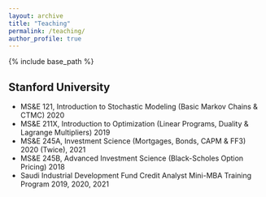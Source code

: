 ```yaml
---
layout: archive
title: "Teaching"
permalink: /teaching/
author_profile: true
---
```

{% include base_path %}


Stanford University
------
* MS&E 121, Introduction to Stochastic Modeling (Basic Markov Chains & CTMC)  2020
* MS&E 211X, Introduction to Optimization (Linear Programs, Duality & Lagrange Multipliers) 2019
* MS&E 245A, Investment Science (Mortgages, Bonds, CAPM & FF3) 2020 (Twice), 2021
* MS&E 245B, Advanced Investment Science (Black-Scholes Option Pricing)  2018
* Saudi Industrial Development Fund Credit Analyst Mini-MBA Training Program 2019, 2020, 2021

